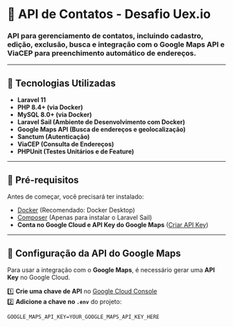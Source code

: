 # 📌 API de Contatos - Desafio Uex.io

### API para gerenciamento de contatos, incluindo cadastro, edição, exclusão, busca e integração com o **Google Maps API** e **ViaCEP** para preenchimento automático de endereços.

---

## 🚀 Tecnologias Utilizadas
- **Laravel 11**
- **PHP 8.4+ (via Docker)**
- **MySQL 8.0+ (via Docker)**
- **Laravel Sail (Ambiente de Desenvolvimento com Docker)**
- **Google Maps API (Busca de endereços e geolocalização)**
- **Sanctum (Autenticação)**
- **ViaCEP (Consulta de Endereços)**
- **PHPUnit (Testes Unitários e de Feature)**

---

## 📌 Pré-requisitos

Antes de começar, você precisará ter instalado:

- [Docker](https://www.docker.com/get-started) (Recomendado: Docker Desktop)
- [Composer](https://getcomposer.org/download/) (Apenas para instalar o Laravel Sail)
- **Conta no Google Cloud e API Key do Google Maps** ([Criar API Key](https://console.cloud.google.com/))

---

## 📌 Configuração da API do Google Maps

Para usar a integração com o **Google Maps**, é necessário gerar uma **API Key** no Google Cloud.

1️⃣ **Crie uma chave de API** no [Google Cloud Console](https://console.cloud.google.com/)  
2️⃣ **Adicione a chave no `.env`** do projeto:
```env
GOOGLE_MAPS_API_KEY=YOUR_GOOGLE_MAPS_API_KEY_HERE
